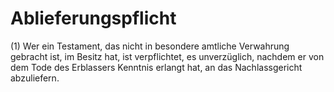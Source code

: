 # Ablieferungspflicht

(1) Wer ein Testament, das nicht in besondere amtliche Verwahrung gebracht ist, im Besitz hat, ist verpflichtet, es unverzüglich, nachdem er von dem Tode des Erblassers Kenntnis erlangt hat, an das Nachlassgericht abzuliefern.